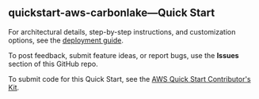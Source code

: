 ## quickstart-aws-carbonlake—Quick Start

For architectural details, step-by-step instructions, and customization options, see the [deployment guide](Deployment.md).

To post feedback, submit feature ideas, or report bugs, use the **Issues** section of this GitHub repo.

To submit code for this Quick Start, see the [AWS Quick Start Contributor's Kit](https://aws-quickstart.github.io/).
